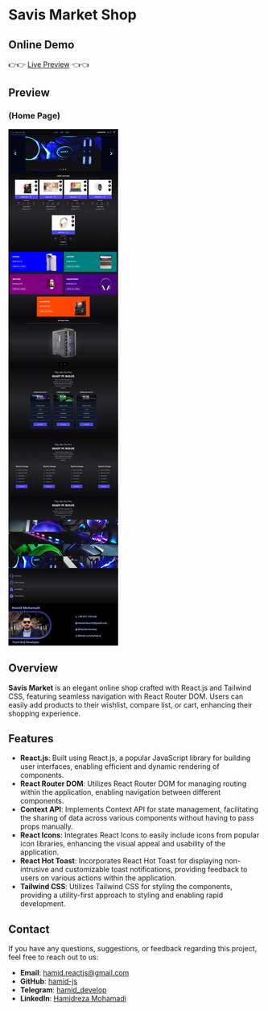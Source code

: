 # Savis Market Shop

## Online Demo

👉👉 [Live Preview](https://savismarket.ir/) 👈👈 

## Preview
### (Home Page)
![Home Page](./public/images/readme/readme.png)

## Overview

**Savis Market** is an elegant online shop crafted with React.js and Tailwind CSS, featuring seamless navigation with React Router DOM. Users can easily add products to their wishlist, compare list, or cart, enhancing their shopping experience.

## Features

- **React.js**: Built using React.js, a popular JavaScript library for building user interfaces, enabling efficient and dynamic rendering of components.
- **React Router DOM**: Utilizes React Router DOM for managing routing within the application, enabling navigation between different components.
- **Context API**: Implements Context API for state management, facilitating the sharing of data across various components without having to pass props manually.
- **React Icons**: Integrates React Icons to easily include icons from popular icon libraries, enhancing the visual appeal and usability of the application.
- **React Hot Toast**: Incorporates React Hot Toast for displaying non-intrusive and customizable toast notifications, providing feedback to users on various actions within the application.
- **Tailwind CSS**: Utilizes Tailwind CSS for styling the components, providing a utility-first approach to styling and enabling rapid development.

## Contact

If you have any questions, suggestions, or feedback regarding this project, feel free to reach out to us:

- **Email**: [hamid.reactjs@gmail.com](mailto:hamid.reactjs@gmail.com)
- **GitHub**: [hamid-js](https://github.com/hamid-js)
- **Telegram**: [hamid_develop](https://t.me/hamid_develop)
- **LinkedIn**: [Hamidreza Mohamadi](https://www.linkedin.com/in/hamidreza-mohamadi-a1357a249/)
